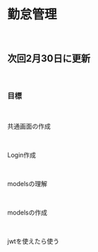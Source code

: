 <h1>勤怠管理</h1>
<br/>
<h2>次回2月30日に更新</h2><br/>

<h3>目標</h3><br/>
<p>共通画面の作成</p><br/>
<p>Login作成</p><br/>
<p>modelsの理解</p><br/>
<p>modelsの作成</p><br/>
<p>jwtを使えたら使う</p>
